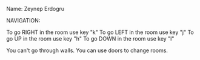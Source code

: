 Name: Zeynep Erdogru

NAVIGATION:

To go RIGHT in the room use key "k"
To go LEFT in the room use key "j"
To go UP in the room use key "h"
To go DOWN in the room use key "l"

You can't go through walls. You can use doors to change rooms.